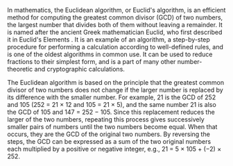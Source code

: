 In mathematics, the Euclidean algorithm, or Euclid's algorithm, is an efficient method for computing the greatest common divisor (GCD) of two numbers, the largest number that divides both of them without leaving a remainder. It is named after the ancient Greek mathematician Euclid, who first described it in Euclid's Elements . It is an example of an algorithm, a step-by-step procedure for performing a calculation according to well-defined rules, and is one of the oldest algorithms in common use. It can be used to reduce fractions to their simplest form, and is a part of many other number-theoretic and cryptographic calculations.

The Euclidean algorithm is based on the principle that the greatest common divisor of two numbers does not change if the larger number is replaced by its difference with the smaller number. For example, 21 is the GCD of 252 and 105 (252 = 21 × 12 and 105 = 21 × 5), and the same number 21 is also the GCD of 105 and 147 = 252 − 105. Since this replacement reduces the larger of the two numbers, repeating this process gives successively smaller pairs of numbers until the two numbers become equal. When that occurs, they are the GCD of the original two numbers. By reversing the steps, the GCD can be expressed as a sum of the two original numbers each multiplied by a positive or negative integer, e.g., 21 = 5 × 105 + (−2) × 252.